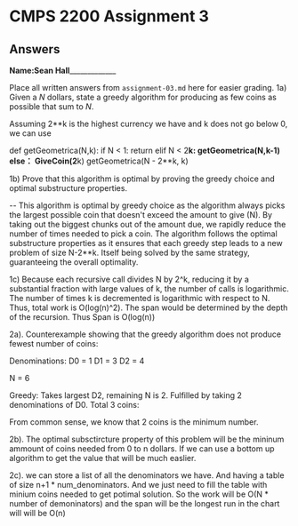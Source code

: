 # CMPS 2200 Assignment 3
## Answers

**Name:**______Sean Hall___________________


Place all written answers from `assignment-03.md` here for easier grading.
1a) Given a $N$ dollars, state a greedy algorithm for producing as few coins as possible that sum to $N$.

Assuming 2**k is the highest currency we have and k does not go below 0, we can use

def getGeometrica(N,k):
  if N < 1: 
    return
  elif  N < 2**k:
    getGeometrica(N,k-1)
  else：
    GiveCoin(2**k)
    getGeometrica(N - 2**k, k)

1b) Prove that this algorithm is optimal by proving the greedy choice and optimal substructure properties.

-- This algorithm is optimal by greedy choice as the algorithm always picks the largest possible coin that doesn't exceed the amount to give (N). By taking out the biggest chunks out of the amount due, we rapidly reduce the number of times needed to pick a coin. 
The algorithm follows the optimal substructure properties as it ensures that each greedy step leads to a new problem of size N-2**k. Itself being solved by the same strategy, guaranteeing the overall optimality. 


1c) Because each recursive call divides N by 2^k, reducing it by a substantial fraction with large values of k, the number of calls is logarithmic. The number of times k is decremented is logarithmic with respect to N. 
Thus, total work is O(log(n)^2).
The span would be determined by the depth of the recursion. Thus Span is O(log(n))


2a). Counterexample showing that the greedy algorithm does not produce fewest number of coins:

Denominations:
D0 = 1
D1 = 3
D2 = 4

N = 6

Greedy: Takes largest D2, remaining N is 2. Fulfilled by taking 2 denominations of D0. Total 3 coins:

From common sense, we know that 2 coins is the minimum number. 

2b). The optimal subsctircture property of this problem will be the mininum ammount of coins needed from 0 to n dollars. If we can use a bottom up algorithm to get the value that will be much easlier.


2c). we can store a list of all the denominators we have. And having a table of size n+1 * num_denominators. And we just need to fill the table with minium coins needed to get potimal solution.
So the work will be O(N * number of demoninators) and the span will be the longest run in the chart will will be O(n)
